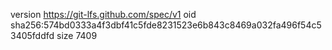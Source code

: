 version https://git-lfs.github.com/spec/v1
oid sha256:574bd0333a4f3dbf41c5fde8231523e6b843c8469a032fa496f54c53405fddfd
size 7409
